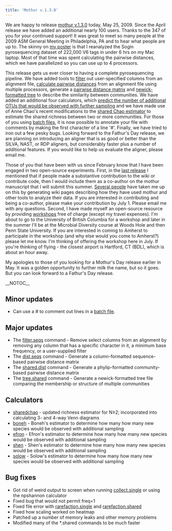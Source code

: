 ```yaml
---
title: 'Mothur v.1.3.0'
---
```

We are happy to release [mothur v.1.3.0](mothur_v.1.3.0)
today, May 25, 2009. Since the April release we have added an additional
nearly 100 users. Thanks to the 347 of you for your continued support!
It was great to meet so many people at the 2009 ASM General Meeting in
Philadelphia, PA and to hear what people are up to. The skinny on [ my
poster](https://mothur.s3.us-east-2.amazonaws.com/wiki/asmposter.pdf) is that I reanalyzed the Sogin
pyrosequencing dataset of 222,000 V6 tags in under 6 hrs on my Mac
laptop. Most of that time was spent calculating the pairwise distances,
which we have parallelized so you can use up to 4 processors.

This release gets us ever closer to having a complete pyrosequencing
pipeline. We have added tools to [ filter](filter.seqs) out
user-specified columns from an alignment file, [ calculate pairwise
distances](dist.seqs) from an alignment file using multiple
processors, generate a [ pairwise distance
matrix](dist.shared) and [ newick-formatted
tree](tree.shared) to describe the similarity between
communities. We have added an additional four calculators, which [
predict the number of additional OTUs that would be observed with
further
sampling](Calculators#Estimates_of_number_of_additional_OTUs_observed_with_extra_sampling)
and we have made use of Anne Chao\'s recent modifications to the [
shared Chao estimator](sharedchao) to estimate the shared
richness between two or more communities. For those of you using [ batch
files](Batch_mode), it is now possible to annotate your file
with comments by making the first character of a line \'\#\'. Finally,
we have tried to iron out a few pesky bugs. Looking forward to the
Fathur\'s Day release, we are planning on introducing an aligner that is
as good or better than the SILVA, NAST, or RDP aligners, but
considerably faster plus a number of additional features. If you would
like to help us evaluate the aligner, please email me.

Those of you that have been with us since February know that I have been
engaged in two open-source experiments. First, in the [ last
release](Mothur_v.1.2.0) I mentioned that if people made a
substantive contribution to the wiki or contribute code, then I would
include them as a co-author on the mothur manuscript that I will submit
this summer. [ Several people](Analysis_examples) have taken
me up on this by generating wiki pages describing how they have used
mothur and other tools to analyze their data. If you are interested in
contributing and being a co-author, please make your contribution by
July 1. Please email me with any questions. Second, I have made myself
an open-source resource by providing [workshops](workshops)
free of charge (except my travel expenses). I\'m about to go to the
University of British Columbia for a workshop and later in the summer
I\'ll be at the Microbial Diversity course at Woods Hole and then Penn
State University. If you are interested in coming to Amherst to
participate in the workshop (and why else would you come to Amherst?)
please let me know. I\'m thinking of offering the workshop here in July.
If you\'re thinking of flying - the closest airport is Hartford, CT
(BDL), which is about an hour away.

My apologies to those of you looking for a Mothur\'s Day release earlier
in May. It was a golden opportunity to further milk the name, but so it
goes. But you can look forward to a Fathur\'s Day release.

\_\_NOTOC\_\_

## Minor updates

-   Can use a \# to comment out lines in a [ batch
    file](Batch_mode).

## Major updates

-   The [filter.seqs](filter.seqs) command - Remove select
    columns from an alignment by removing any column that has a specific
    character in it, a minimum base frequency, or a user-supplied filter
-   The [dist.seqs](dist.seqs) command - Generate a
    column-formatted sequence-based pairwise distance matrix
-   The [shared.dist](shared.dist) command - Generate a
    phylip-formatted community-based pairwise distance matrix
-   The [tree.shared](tree.shared) command - Generate a
    newick-formatted tree file comparing the membership or structure of
    multiple communities

## Calculators

-   [sharedchao](sharedchao) - updated richness estimator for
    N≥2; incorporated into calculating 3- and 4-way Venn diagrams
-   [boneh](boneh) - Boneh\'s estimator to determine how many
    how many new species would be observed with additional sampling
-   [efron](efron) - Efron\'s estimator to determine how many
    how many new species would be observed with additional sampling
-   [shen](shen) - Shen\'s estimator to determine how many
    how many new species would be observed with additional sampling
-   [solow](solow) - Solow\'s estimator to determine how many
    how many new species would be observed with additional sampling

## Bug fixes

-   Got rid of weird output to screen when running
    [collect.single](collect.single) or using the npshannon
    calculator
-   Fixed bug that would not permit freq=1
-   Fixed file error with
    [rarefaction.single](rarefaction.single) and
    [rarefaction.shared](rarefaction.shared)
-   Fixed how scaling worked on heatmap
-   Patched up a number of memory leaks and other memory problems
-   Modified many of the \*.shared commands to be much faster
